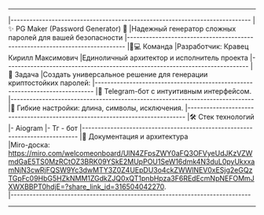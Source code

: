 _____________________________________________________________________________
|----------------------------------------------------------------------------
|✨ PG Maker (Password Generator) 🔐
|Надежный генератор сложных паролей для вашей безопасности
|-----------------------------------------------------------------------------
|🧑💻 Команда
|Разработчик: Кравец Кирилл Максимович
|Единоличный архитектор и исполнитель проекта 
|-----------------------------------------------------------------------------
|🎯 Задача
|Создать универсальное решение для генерации криптостойких паролей:
|-----------------------------------------------------------------------------
|🤖 Telegram-бот с интуитивным интерфейсом.
|-----------------------------------------------------------------------------
|🔧 Гибкие настройки: длина, символы, исключения.
|-----------------------------------------------------------------------------
|🛠️ Стек технологий
|- Aiogram
|- Тг - бот
|----------------------------------------------------------------------------
|📌 Документация и архитектура                                              
|Miro-доска: https://miro.com/welcomeonboard/UlN4ZFpsZWY0aFQ3OFVyeUdJKzVZWmdGaE5TS0MzRCtOZ3BRK09YSkE2MUpPOU1SeW16dmk4N3duL0pyUkxxamNjN3cwRjFQSW9Yc3dwMTY3Z0Z4UEpDU3o4ckZWWlNEV0xESjg2eGQzTGpFc09HbG5HZkNMM1ZGdkZJQ0xQT1pnbHpza3F6REdEcmNpNEFOMmJXWXBBPT0hdjE=?share_link_id=316504042270.                      
|----------------------------------------------------------------------------
_____________________________________________________________________________
